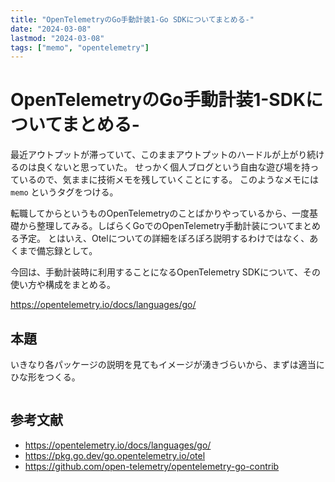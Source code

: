 ```yaml
---
title: "OpenTelemetryのGo手動計装1-Go SDKについてまとめる-"
date: "2024-03-08"
lastmod: "2024-03-08"
tags: ["memo", "opentelemetry"]
---
```


# OpenTelemetryのGo手動計装1-SDKについてまとめる-

最近アウトプットが滞っていて、このままアウトプットのハードルが上がり続けるのは良くないと思っていた。
せっかく個人ブログという自由な遊び場を持っているので、気ままに技術メモを残していくことにする。
このようなメモには `memo` というタグをつける。

転職してからというものOpenTelemetryのことばかりやっているから、一度基礎から整理してみる。しばらくGoでのOpenTelemetry手動計装についてまとめる予定。
とはいえ、Otelについての詳細をぽろぽろ説明するわけではなく、あくまで備忘録として。

今回は、手動計装時に利用することになるOpenTelemetry SDKについて、その使い方や構成をまとめる。

<https://opentelemetry.io/docs/languages/go/>

## 本題

いきなり各パッケージの説明を見てもイメージが湧きづらいから、まずは適当にひな形をつくる。

```go

```

## 参考文献

- <https://opentelemetry.io/docs/languages/go/>
- <https://pkg.go.dev/go.opentelemetry.io/otel>
- <https://github.com/open-telemetry/opentelemetry-go-contrib>